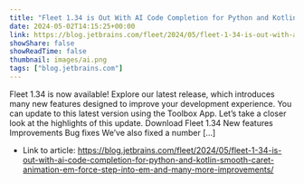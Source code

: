 ```yaml
---
title: "Fleet 1.34 is Out With AI Code Completion for Python and Kotlin, Smooth Caret Animation, Force Step Into, and Many More Improvements"
date: 2024-05-02T14:15:25+00:00
link: https://blog.jetbrains.com/fleet/2024/05/fleet-1-34-is-out-with-ai-code-completion-for-python-and-kotlin-smooth-caret-animation-em-force-step-into-em-and-many-more-improvements/
showShare: false
showReadTime: false
thumbnail: images/ai.png
tags: ["blog.jetbrains.com"]
---
```

Fleet 1.34 is now available! Explore our latest release, which introduces many new features designed to improve your development experience. You can update to this latest version using the Toolbox App. Let’s take a closer look at the highlights of this update. Download Fleet 1.34 New features Improvements Bug fixes We’ve also fixed a number […]

- Link to article: https://blog.jetbrains.com/fleet/2024/05/fleet-1-34-is-out-with-ai-code-completion-for-python-and-kotlin-smooth-caret-animation-em-force-step-into-em-and-many-more-improvements/